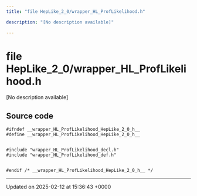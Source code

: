 ```yaml
---
title: "file HepLike_2_0/wrapper_HL_ProfLikelihood.h"

description: "[No description available]"

---
```


# file HepLike_2_0/wrapper_HL_ProfLikelihood.h

[No description available]




## Source code

```
#ifndef __wrapper_HL_ProfLikelihood_HepLike_2_0_h__
#define __wrapper_HL_ProfLikelihood_HepLike_2_0_h__


#include "wrapper_HL_ProfLikelihood_decl.h"
#include "wrapper_HL_ProfLikelihood_def.h"


#endif /* __wrapper_HL_ProfLikelihood_HepLike_2_0_h__ */
```


-------------------------------

Updated on 2025-02-12 at 15:36:43 +0000
